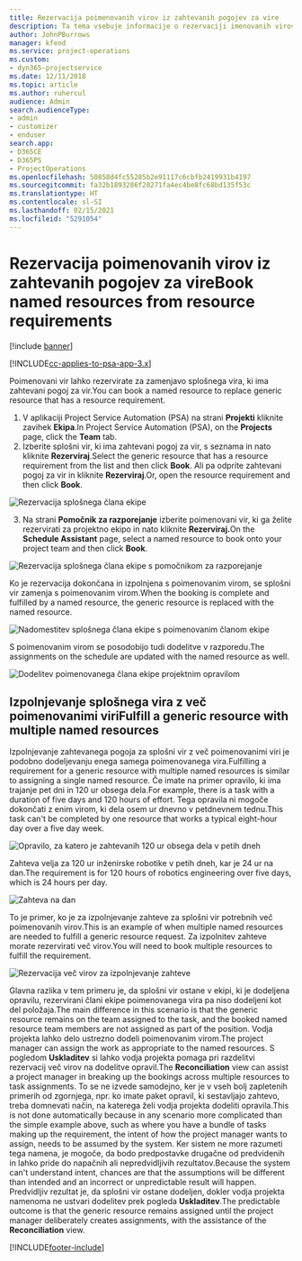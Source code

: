 ```yaml
---
title: Rezervacija poimenovanih virov iz zahtevanih pogojev za vire
description: Ta tema vsebuje informacije o rezervaciji imenovanih virov za zahtevo za splošni vir.
author: JohnPBurrows
manager: kfend
ms.service: project-operations
ms.custom:
- dyn365-projectservice
ms.date: 12/11/2018
ms.topic: article
ms.author: ruhercul
audience: Admin
search.audienceType:
- admin
- customizer
- enduser
search.app:
- D365CE
- D365PS
- ProjectOperations
ms.openlocfilehash: 50858d4fc55285b2e91117c6cbfb2419931b4197
ms.sourcegitcommit: fa32b1893286f20271fa4ec4be8fc68bd135f53c
ms.translationtype: HT
ms.contentlocale: sl-SI
ms.lasthandoff: 02/15/2021
ms.locfileid: "5291054"
---
```

# <a name="book-named-resources-from-resource-requirements"></a><span data-ttu-id="80ef3-103">Rezervacija poimenovanih virov iz zahtevanih pogojev za vire</span><span class="sxs-lookup"><span data-stu-id="80ef3-103">Book named resources from resource requirements</span></span>

[!include [banner](../includes/psa-now-project-operations.md)]

[!INCLUDE[cc-applies-to-psa-app-3.x](../includes/cc-applies-to-psa-app-3x.md)]

<span data-ttu-id="80ef3-104">Poimenovani vir lahko rezervirate za zamenjavo splošnega vira, ki ima zahtevani pogoj za vir.</span><span class="sxs-lookup"><span data-stu-id="80ef3-104">You can book a named resource to replace generic resource that has a resource requirement.</span></span>

1. <span data-ttu-id="80ef3-105">V aplikaciji Project Service Automation (PSA) na strani **Projekti** kliknite zavihek **Ekipa**.</span><span class="sxs-lookup"><span data-stu-id="80ef3-105">In Project Service Automation (PSA), on the **Projects** page, click the **Team** tab.</span></span>
2. <span data-ttu-id="80ef3-106">Izberite splošni vir, ki ima zahtevani pogoj za vir, s seznama in nato kliknite **Rezerviraj**.</span><span class="sxs-lookup"><span data-stu-id="80ef3-106">Select the generic resource that has a resource requirement from the list and then click **Book**.</span></span> <span data-ttu-id="80ef3-107">Ali pa odprite zahtevani pogoj za vir in kliknite **Rezerviraj**.</span><span class="sxs-lookup"><span data-stu-id="80ef3-107">Or, open the resource requirement and then click **Book**.</span></span>


![Rezervacija splošnega člana ekipe](media/RM-how-to-14.png)


3. <span data-ttu-id="80ef3-109">Na strani **Pomočnik za razporejanje** izberite poimenovani vir, ki ga želite rezervirati za projektno ekipo in nato kliknite **Rezerviraj.**</span><span class="sxs-lookup"><span data-stu-id="80ef3-109">On the **Schedule Assistant** page, select a named resource to book onto your project team and then click **Book**.</span></span>

![Rezervacija splošnega člana ekipe s pomočnikom za razporejanje](media/RM-how-to-15.png)

<span data-ttu-id="80ef3-111">Ko je rezervacija dokončana in izpolnjena s poimenovanim virom, se splošni vir zamenja s poimenovanim virom.</span><span class="sxs-lookup"><span data-stu-id="80ef3-111">When the booking is complete and fulfilled by a named resource, the generic resource is replaced with the named resource.</span></span>

![Nadomestitev splošnega člana ekipe s poimenovanim članom ekipe](media/RM-how-to-16.png)

<span data-ttu-id="80ef3-113">S poimenovanim virom se posodobijo tudi dodelitve v razporedu.</span><span class="sxs-lookup"><span data-stu-id="80ef3-113">The assignments on the schedule are updated with the named resource as well.</span></span>

![Dodelitev poimenovanega člana ekipe projektnim opravilom](media/RM-how-to-17.png)

## <a name="fulfill-a-generic-resource-with-multiple-named-resources"></a><span data-ttu-id="80ef3-115">Izpolnjevanje splošnega vira z več poimenovanimi viri</span><span class="sxs-lookup"><span data-stu-id="80ef3-115">Fulfill a generic resource with multiple named resources</span></span>
<span data-ttu-id="80ef3-116">Izpolnjevanje zahtevanega pogoja za splošni vir z več poimenovanimi viri je podobno dodeljevanju enega samega poimenovanega vira.</span><span class="sxs-lookup"><span data-stu-id="80ef3-116">Fulfilling a requirement for a generic resource with multiple named resources is similar to assigning a single named resource.</span></span> <span data-ttu-id="80ef3-117">Če imate na primer opravilo, ki ima trajanje pet dni in 120 ur obsega dela.</span><span class="sxs-lookup"><span data-stu-id="80ef3-117">For example, there is a task with a duration of five days and 120 hours of effort.</span></span> <span data-ttu-id="80ef3-118">Tega opravila ni mogoče dokončati z enim virom, ki dela osem ur dnevno v petdnevnem tednu.</span><span class="sxs-lookup"><span data-stu-id="80ef3-118">This task can't be completed by one resource that works a typical eight-hour day over a five day week.</span></span> 

![Opravilo, za katero je zahtevanih 120 ur obsega dela v petih dneh](media/RM-how-to-21.png)

<span data-ttu-id="80ef3-120">Zahteva velja za 120 ur inženirske robotike v petih dneh, kar je 24 ur na dan.</span><span class="sxs-lookup"><span data-stu-id="80ef3-120">The requirement is for 120 hours of robotics engineering over five days, which is 24 hours per day.</span></span>

![Zahteva na dan](media/RM-how-to-22.png)

<span data-ttu-id="80ef3-122">To je primer, ko je za izpolnjevanje zahteve za splošni vir potrebnih več poimenovanih virov.</span><span class="sxs-lookup"><span data-stu-id="80ef3-122">This is an example of when multiple named resources are needed to fulfill a generic resource request.</span></span> <span data-ttu-id="80ef3-123">Za izpolnitev zahteve morate rezervirati več virov.</span><span class="sxs-lookup"><span data-stu-id="80ef3-123">You will need to book multiple resources to fulfill the requirement.</span></span>

![Rezervacija več virov za izpolnjevanje zahteve](media/RM-how-to-23.png)

<span data-ttu-id="80ef3-125">Glavna razlika v tem primeru je, da splošni vir ostane v ekipi, ki je dodeljena opravilu, rezervirani člani ekipe poimenovanega vira pa niso dodeljeni kot del položaja.</span><span class="sxs-lookup"><span data-stu-id="80ef3-125">The main difference in this scenario is that the generic resource remains on the team assigned to the task, and the booked named resource team members are not assigned as part of the position.</span></span> <span data-ttu-id="80ef3-126">Vodja projekta lahko delo ustrezno dodeli poimenovanim virom.</span><span class="sxs-lookup"><span data-stu-id="80ef3-126">The project manager can assign the work as appropriate to the named resources.</span></span> <span data-ttu-id="80ef3-127">S pogledom **Uskladitev** si lahko vodja projekta pomaga pri razdelitvi rezervacij več virov na dodelitve opravil.</span><span class="sxs-lookup"><span data-stu-id="80ef3-127">The **Reconciliation** view can assist a project manager in breaking up the bookings across multiple resources to task assignments.</span></span> <span data-ttu-id="80ef3-128">To se ne izvede samodejno, ker je v vseh bolj zapletenih primerih od zgornjega, npr. ko imate paket opravil, ki sestavljajo zahtevo, treba domnevati način, na katerega želi vodja projekta dodeliti opravila.</span><span class="sxs-lookup"><span data-stu-id="80ef3-128">This is not done automatically because in any scenario more complicated than the simple example above, such as where you have a bundle of tasks making up the requirement, the intent of how the project manager wants to assign, needs to be assumed by the system.</span></span> <span data-ttu-id="80ef3-129">Ker sistem ne more razumeti tega namena, je mogoče, da bodo predpostavke drugačne od predvidenih in lahko pride do napačnih ali nepredvidljivih rezultatov.</span><span class="sxs-lookup"><span data-stu-id="80ef3-129">Because the system can't understand intent, chances are that the assumptions will be different than intended and an incorrect or unpredictable result will happen.</span></span> <span data-ttu-id="80ef3-130">Predvidljiv rezultat je, da splošni vir ostane dodeljen, dokler vodja projekta namenoma ne ustvari dodelitev prek pogleda **Uskladitev**.</span><span class="sxs-lookup"><span data-stu-id="80ef3-130">The predictable outcome is that the generic resource remains assigned until the project manager deliberately creates assignments, with the assistance of the **Reconciliation** view.</span></span>




[!INCLUDE[footer-include](../includes/footer-banner.md)]